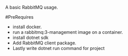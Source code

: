 A basic RabbitMQ usage.

#PreRequires

- install docker.
- run a rabbitmq:3-management image on a container.
- install dotnet sdk 
- Add RabbitMQ client package.
- Lastly write dotnet run command for project


